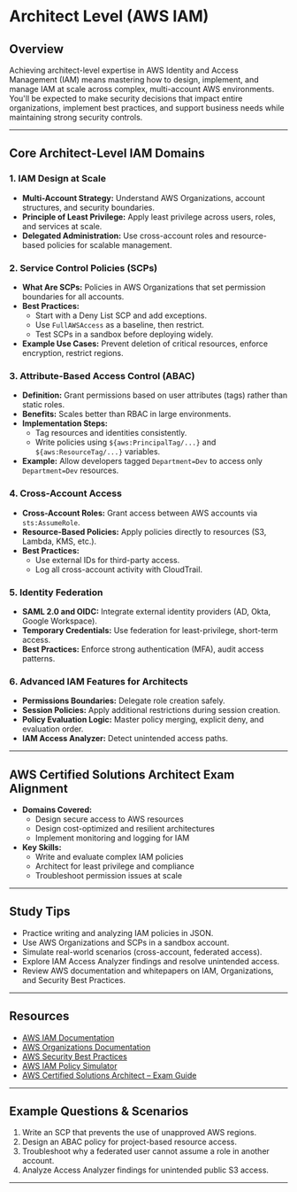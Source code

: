 # Architect Level (AWS IAM)

## Overview

Achieving architect-level expertise in AWS Identity and Access Management (IAM) means mastering how to design, implement, and manage IAM at scale across complex, multi-account AWS environments. You'll be expected to make security decisions that impact entire organizations, implement best practices, and support business needs while maintaining strong security controls.

---

## Core Architect-Level IAM Domains

### 1. IAM Design at Scale

- **Multi-Account Strategy:** Understand AWS Organizations, account structures, and security boundaries.
- **Principle of Least Privilege:** Apply least privilege across users, roles, and services at scale.
- **Delegated Administration:** Use cross-account roles and resource-based policies for scalable management.

### 2. Service Control Policies (SCPs)

- **What Are SCPs:** Policies in AWS Organizations that set permission boundaries for all accounts.
- **Best Practices:**
  - Start with a Deny List SCP and add exceptions.
  - Use `FullAWSAccess` as a baseline, then restrict.
  - Test SCPs in a sandbox before deploying widely.
- **Example Use Cases:** Prevent deletion of critical resources, enforce encryption, restrict regions.

### 3. Attribute-Based Access Control (ABAC)

- **Definition:** Grant permissions based on user attributes (tags) rather than static roles.
- **Benefits:** Scales better than RBAC in large environments.
- **Implementation Steps:**
  - Tag resources and identities consistently.
  - Write policies using `${aws:PrincipalTag/...}` and `${aws:ResourceTag/...}` variables.
- **Example:** Allow developers tagged `Department=Dev` to access only `Department=Dev` resources.

### 4. Cross-Account Access

- **Cross-Account Roles:** Grant access between AWS accounts via `sts:AssumeRole`.
- **Resource-Based Policies:** Apply policies directly to resources (S3, Lambda, KMS, etc.).
- **Best Practices:**
  - Use external IDs for third-party access.
  - Log all cross-account activity with CloudTrail.

### 5. Identity Federation

- **SAML 2.0 and OIDC:** Integrate external identity providers (AD, Okta, Google Workspace).
- **Temporary Credentials:** Use federation for least-privilege, short-term access.
- **Best Practices:** Enforce strong authentication (MFA), audit access patterns.

### 6. Advanced IAM Features for Architects

- **Permissions Boundaries:** Delegate role creation safely.
- **Session Policies:** Apply additional restrictions during session creation.
- **Policy Evaluation Logic:** Master policy merging, explicit deny, and evaluation order.
- **IAM Access Analyzer:** Detect unintended access paths.

---

## AWS Certified Solutions Architect Exam Alignment

- **Domains Covered:**
  - Design secure access to AWS resources
  - Design cost-optimized and resilient architectures
  - Implement monitoring and logging for IAM
- **Key Skills:**
  - Write and evaluate complex IAM policies
  - Architect for least privilege and compliance
  - Troubleshoot permission issues at scale

---

## Study Tips

- Practice writing and analyzing IAM policies in JSON.
- Use AWS Organizations and SCPs in a sandbox account.
- Simulate real-world scenarios (cross-account, federated access).
- Explore IAM Access Analyzer findings and resolve unintended access.
- Review AWS documentation and whitepapers on IAM, Organizations, and Security Best Practices.

---

## Resources

- [AWS IAM Documentation](https://docs.aws.amazon.com/IAM/latest/UserGuide/)
- [AWS Organizations Documentation](https://docs.aws.amazon.com/organizations/latest/userguide/orgs_introduction.html)
- [AWS Security Best Practices](https://d1.awsstatic.com/whitepapers/Security/AWS_Security_Best_Practices.pdf)
- [AWS IAM Policy Simulator](https://policysim.aws.amazon.com)
- [AWS Certified Solutions Architect – Exam Guide](https://aws.amazon.com/certification/certified-solutions-architect-associate/)

---

## Example Questions & Scenarios

1. Write an SCP that prevents the use of unapproved AWS regions.
2. Design an ABAC policy for project-based resource access.
3. Troubleshoot why a federated user cannot assume a role in another account.
4. Analyze Access Analyzer findings for unintended public S3 access.

---
